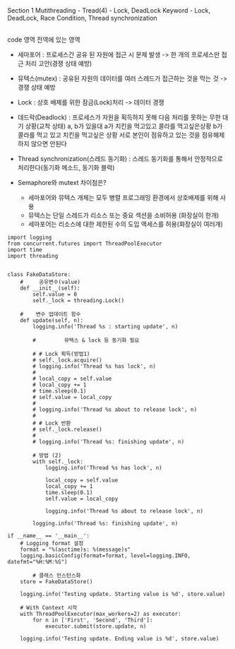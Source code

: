##
Section 1
Mutithreading - Tread(4) - Lock, DeadLock
Keyword - Lock, DeadLock, Race Condition, Thread synchronization


##
code 영역 전역에 있는 영역 
- 세마포어 : 프로세스간 공유 된 자원에 접근 시 문제 발생
    -> 한 개의 프로세스만 접근 처리 고안(경쟁 상태 예방)
    
- 뮤텍스(mutex) : 공유된 자원의 데이터를 여러 스레드가 접근하는 것을 막는 것 -> 경쟁 상태 예방
- Lock : 상호 배제를 위한 잠금(Lock)처리 -> 데이터 경쟁
- 데드락(Deadlock) : 프로세스가 자원을 획득하지 못해 다음 처리를 못하는 무한 대기 상황(교착 상태)
a, b가 있을대 a가 치킨을 먹고있고 콜라를 먹고싶은상황
b가 콜라를 먹고 있고 치킨을 먹고싶은 상황 
서로 본인이 점유하고 있는 것을 점유해제 하지 않으면 안된다 
- Thread synchronization(스레드 동기화) : 스레드 동기화를 통해서 안정적으로 처리한다(동기화 메소드, 동기화 블럭)
- Semaphore와 mutext 차이점은? 
   - 세마포어와 뮤텍스 개체는 모두 병렬 프로그래밍 환경에서 상호배제를 위해 사용
   - 뮤텍스는 단일 스레드가 리소스 또는 중요 섹션을 소비허용 (화장실이 한개)
   - 세마포어는 리소스에 대한 제한된 수의 도입 액세스를 허용(화장실이 여러개)


````
import logging
from concurrent.futures import ThreadPoolExecutor
import time
import threading


class FakeDataStore:
    #     공유변수(value)
    def __init__(self):
        self.value = 0
        self._lock = threading.Lock()

    #    변수 업데이트 함수
    def update(self, n):
        logging.info('Thread %s : starting update', n)

        #         뮤텍스 & lock 등 동기화 필요

        # # Lock 획득(방법1)
        # self._lock.acquire()
        # logging.info('Thread %s has lock', n)
        #
        # local_copy = self.value
        # local_copy += 1
        # time.sleep(0.1)
        # self.value = local_copy
        #
        # logging.info('Thread %s about to release lock', n)
        #
        # # Lock 반환
        # self._lock.release()
        #
        # logging.info('Thread %s: finishing update', n)

        # 방법 (2)
        with self._lock:
            logging.info('Thread %s has lock', n)

            local_copy = self.value
            local_copy += 1
            time.sleep(0.1)
            self.value = local_copy

            logging.info('Thread %s about to release lock', n)

        logging.info('Thread %s: finishing update', n)

if __name__ == '__main__':
    # Logging format 설정
    format = "%(asctime)s: %(message)s"
    logging.basicConfig(format=format, level=logging.INFO, datefmt="%H:%M:%S")

        # 클래스 인스턴스화
    store = FakeDataStore()
    
    logging.info('Testing update. Starting value is %d', store.value)

    # With Context 시작
    with ThreadPoolExecutor(max_workers=2) as executor:
        for n in ['First', 'Second', 'Third']:
            executor.submit(store.update, n)

    logging.info('Testing update. Ending value is %d', store.value)
````